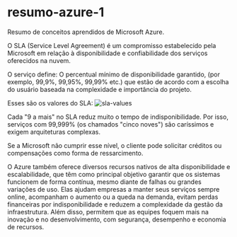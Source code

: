 # resumo-azure-1
Resumo de conceitos aprendidos de Microsoft Azure.

O SLA (Service Level Agreement) é um compromisso estabelecido pela Microsoft
 em relação à disponibilidade e confiabilidade dos serviços oferecidos na nuvem.

O serviço define: 
O percentual mínimo de disponibilidade garantido, (por exemplo, 99,9%, 99,95%, 99,99% etc.) 
que estão de acordo com a escolha do usuário baseada na complexidade e importância do projeto.

Esses são os valores do SLA:
![sla-values](https://github.com/user-attachments/assets/71e221f2-349d-4c8c-be25-c9ba938d6300)

Cada "9 a mais" no SLA reduz muito o tempo de indisponibilidade. 
Por isso, serviços com 99,999% (os chamados "cinco noves") são caríssimos e exigem arquiteturas complexas.

Se a Microsoft não cumprir esse nível, o cliente pode solicitar créditos 
ou compensações como forma de ressarcimento.

O Azure também oferece diversos recursos nativos de alta disponibilidade e escalabilidade, que têm como principal objetivo garantir que os sistemas funcionem de forma contínua, mesmo diante de falhas ou grandes variações de uso. Elas ajudam empresas a manter seus serviços sempre online, acompanham o aumento ou a queda na demanda, evitam perdas financeiras por indisponibilidade e reduzem a complexidade da gestão da infraestrutura. Além disso, permitem que as equipes foquem mais na inovação e no desenvolvimento, com segurança, desempenho e economia de recursos.  


